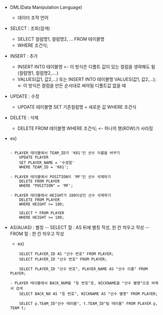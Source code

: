 
- DML(Data Manipulation Language)
	- 데이터 조작 언어

- SELECT : 조회(검색)
	-  SELECT 컬럼명1, 컬럼명2, ... FROM 테이블명
	- WHERE 조건식;
- INSERT : 추가
	- INSERT INTO 테이블명 <- 이 방식은 디폴트 값이 있는 컬럼을 생략해도 됨
	  (컬럼명1, 컬럼명2,....)
	- VALUES(값1, 값2,...)
	  또는
	  INSERT INTO 테이블명 VALUES(값1, 값2,...); <- 이 방식은 컬럼을 만든 순서대로 써야됨 디폴트값 없을 때
- UPDATE : 수정
	- UPDATE 테이블명
	  SET 기존컬럼명 = 새로운 값
	  WHERE 조건식
- DELETE : 삭제
	- DELETE FROM 테이블명 
	  WHERE 조건식; <- 하나의 행(ROW)가 사라짐

- ex) 
	```

	- PLAYER 테이블에서 TEAM_ID가 'K01'인 선수 이름을 바꾸기
		UPDATE PLAYER
		SET PLAYER_NAME = '수정함'
		WHERE TEAM_ID = 'K01';

	- PLAYER 테이블에서 POSITION이 'MF'인 선수 삭제하기
		DELETE FROM PLAYER
		WHERE "POSITION" = 'MF';
  
	- PLAYER 테이블에서 HEIGHT가 180이상인 선수 삭제하기
		DELETE FROM PLAYER
		WHERE HEIGHT >= 180;
		
		SELECT * FROM PLAYER
		WHERE HEIGHT >= 180;
	``` 
- AS(ALIAS) : 별칭
	-- SELECT 절 : AS 뒤에 별칭 작성, 한 칸 띄우고 작성
	-- FROM 절 : 한 칸 띄우고 작성
	- ex)
	```
		SELECT PLAYER_ID AS "선수 번호" FROM PLAYER;
		SELECT PLAYER_ID "선수 번호" FROM PLAYER;

		SELECT PLAYER_ID "선수 번호", PLAYER_NAME AS "선수 이름" FROM PLAYER;

	- PLAYER 테이블에서 BACK_NUM을 "등 번호"로, NICKNAME을 "선수 별명"으로 바꿔서 검색
		SELECT BACK_NO AS "등 번호", NICKNAME AS "선수 별명" FROM PLAYER;

		SELECT p.TEAM_ID"선수 테이블", t.TEAM_ID"팀 테이블" FROM PLAYER p, TEAM t;
	``` 
